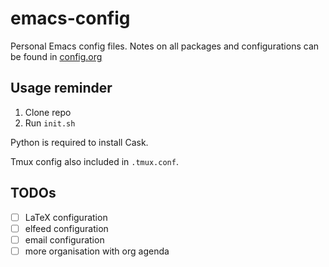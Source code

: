 # emacs-config
Personal Emacs config files. Notes on all packages and configurations can be found in [config.org](config.org)

## Usage reminder
1. Clone repo
2. Run `init.sh`

Python is required to install Cask.

Tmux config also included in `.tmux.conf`.

## TODOs
- [ ] LaTeX configuration
- [ ] elfeed configuration
- [ ] email configuration
- [ ] more organisation with org agenda
